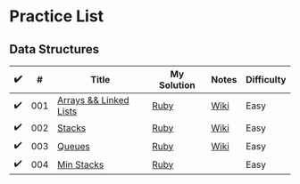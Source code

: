 # Practice List

## Data Structures

| :heavy_check_mark: | #   | Title                          | My Solution  | Notes        | Difficulty |
| ------------------ | --- | ------------------------------ | ------------ | ------------ | ---------- |
| :heavy_check_mark: | 001 | [Arrays && Linked Lists][p000] | [Ruby][p000] | [Wiki][w000] | Easy       |
| :heavy_check_mark: | 002 | [Stacks][p001]                 | [Ruby][p001] | [Wiki][w001] | Easy       |
| :heavy_check_mark: | 003 | [Queues][p002]                 | [Ruby][p002] | [Wiki][w002] | Easy       |
| :heavy_check_mark: | 004 | [Min Stacks][p003]             | [Ruby][p003] |              | Easy       |


[p000]:https://repl.it/@simandebvu/data-structures-algorithms#src/data-structures/LINKED%20LISTS/linked_list.rb
[p001]:https://repl.it/@simandebvu/data-structures-algorithms#src/data-structures/STACKS/[ARRAY]%20Stacks.rb
[p002]:https://repl.it/@simandebvu/data-structures-algorithms#src/data-structures/QUEUES/[LINKED%20LISTS]%20Queues.rb
[p003]:https://repl.it/@simandebvu/data-structures-algorithms#src/data-structures/STACKS/[LINKED%20LISTS]%20Stacks.rb

[w000]:https://github.com/simandebvu/data-structures-algorithms/wiki/DATA-STRUCTURES-:-LINKED-LISTS
[w001]:https://github.com/simandebvu/data-structures-algorithms/wiki/DATA-STRUCTURE-:-**STACKS**
[w002]:https://github.com/simandebvu/data-structures-algorithms/wiki/DATA-STRUCTURE-:-QUEUES
